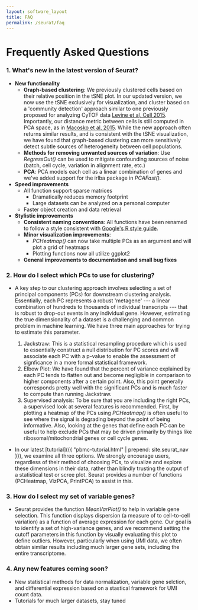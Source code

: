 ```yaml
---
layout: software_layout
title: FAQ
permalink: /seurat/faq
---
```

# Frequently Asked Questions

### 1. What's new in the latest version of Seurat?
* **New functionality**
	* **Graph-based clustering**: We previously clustered cells based on their relative position in the tSNE plot. In our updated version, we now use the tSNE exclusively for visualization, and cluster based on a 'community detection' approach similar to one previously proposed for analyzing CyTOF data [Levine et al, Cell 2015](http://www.cell.com/cell/references/S0092-8674(15)00637-6). Importantly, our distance metric between cells is still computed in PCA space, as in [Macosko et al, 2015](http://www.ncbi.nlm.nih.gov/pubmed/26000488). While the new approach often returns similar results, and is consistent with the tSNE visualization, we have found that graph-based clustering can more sensitively detect subtle sources of heterogeneity between cell populations.
	* **Methods for removing unwanted sources of variation**: Use *RegressOut()* can be used to mitigate confounding sources of noise (batch, cell cycle, variation in alignment rate, etc.)
	* **PCA**: PCA  models each cell as a linear combination of genes and we've added support for the irlba package in *PCAFast().*
* **Speed improvements**
	* All function support sparse matrices
		* Dramatically reduces memory footprint
		* Large datasets can be analyzed on a personal computer
	* Faster object creation and data retrieval
* **Stylistic improvements**
	* **Consistent naming conventions**: All functions have been renamed to follow a style consistent with [Google's R style guide](https://google.github.io/styleguide/Rguide.xml).
	* **Minor visualization improvements**:
		* *PCHeatmap()* can now take multiple PCs as an argument and will plot a grid of heatmaps
		* Plotting functions now all utilize ggplot2
	* **General improvements to documentation and small bug fixes**


### 2. How do I select which PCs to use for clustering?
* A key step to our clustering approach involves selecting a set of principal components (PCs) for downstream clustering analysis. Essentially, each PC represents a robust 'metagene' --- a linear combination of hundreds to thousands of individual transcripts --- that is robust to drop-out events in any individual gene. However, estimating the true dimensionality of a dataset is a challenging and common problem in machine learning. We have three main approaches for trying to estimate this parameter.
	1. Jackstraw: This is a statistical resampling procedure which is used to essentially construct a null distribution for PC
	scores and will associate each PC with a p-value to enable the assessment of signficance in a more formal statistical framework.
	2. Elbow Plot: We have found that the percent of variance explained by each PC tends to flatten out and become negligible in
	comparison to higher components after a certain point. Also, this point generally corresponds pretty well with the significant PCs
	and is much faster to compute than running Jackstraw.
	3. Supervised analysis: To be sure that you are including the right PCs, a supervised look at several features is recommended.
	First, by plotting a heatmap of the PCs using *PCHeatmap()* is often useful to see where the signal is degrading beyond the point
	of being informative. Also, looking at the genes that define each PC can be useful to help exclude PCs that may be driven primarily
	by things like ribosomal/mitochondrial genes or cell cycle genes.

* In our latest [tutorial]({{ "pbmc-tutorial.html" | prepend: site.seurat_nav }}), we examine all three options. We strongly encourage users, regardless of their method of choosing PCs,
to visualize and explore these dimensions in their data, rather than blindly trusting the output of a statistical test or scree plot. Seurat
provides a number of functions (PCHeatmap, VizPCA, PrintPCA) to assist in this.

### 3. How do I select my set of variable genes?
* Seurat provides the function *MeanVarPlot()* to help in variable gene selection. This function displays dispersion (a measure of to cell-to-cell variation) as a function of average expression for each gene. Our goal is to identify a set of high-variance genes, and we recommend setting the cutoff parameters in this function by visually evaluating this plot to define outliers. However, particularly when using UMI data, we often obtain similar results including much larger gene sets, including the entire transcriptome.

### 4. Any new features coming soon?
* New statistical methods for data normalization, variable gene selction, and differential expression based on a stastical framework
for UMI count data.
* Tutorials for much larger datasets, stay tuned
